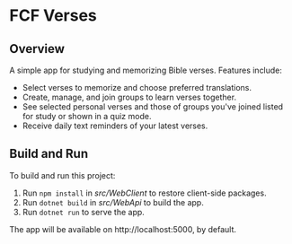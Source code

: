 # FCF Verses

## Overview

A simple app for studying and memorizing Bible verses. Features include:

* Select verses to memorize and choose preferred translations.
* Create, manage, and join groups to learn verses together.
* See selected personal verses and those of groups you've joined listed for study or shown in a quiz mode.
* Receive daily text reminders of your latest verses.

## Build and Run

To build and run this project:

1. Run `npm install` in *src/WebClient* to restore client-side packages.
1. Run `dotnet build` in *src/WebApi* to build the app.
1. Run `dotnet run` to serve the app.

The app will be available on http://localhost:5000, by default.
